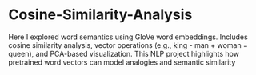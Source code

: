 # Cosine-Similarity-Analysis
Here I explored word semantics using GloVe word embeddings. Includes cosine similarity analysis, vector operations (e.g., king - man + woman = queen), and PCA-based visualization. This NLP project highlights how pretrained word vectors can model analogies and semantic similarity
